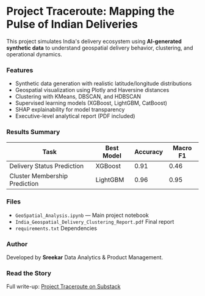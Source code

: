 # Project Traceroute: Mapping the Pulse of Indian Deliveries

This project simulates India's delivery ecosystem using **AI-generated synthetic data** to understand
geospatial delivery behavior, clustering, and operational dynamics.

###  Features
- Synthetic data generation with realistic latitude/longitude distributions  
- Geospatial visualization using Plotly and Haversine distances  
- Clustering with KMeans, DBSCAN, and HDBSCAN  
- Supervised learning models (XGBoost, LightGBM, CatBoost)  
- SHAP explainability for model transparency  
- Executive-level analytical report (PDF included)

###  Results Summary
| Task | Best Model | Accuracy | Macro F1 |
|------|-------------|-----------|----------|
| Delivery Status Prediction | XGBoost | 0.91 | 0.46 |
| Cluster Membership Prediction | LightGBM | 0.96 | 0.95 |

###  Files
- `GeoSpatial_Analysis.ipynb` — Main project notebook  
- `India_Geospatial_Delivery_Clustering_Report.pdf` Final report  
- `requirements.txt`  Dependencies  

###  Author
Developed by **Sreekar**  Data Analytics & Product Management.

###  Read the Story
Full write-up: [Project Traceroute on Substack]([https://your-substack-url](https://substack.com/home/post/p-176577940))
